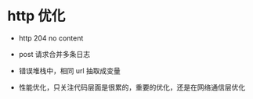 # http 优化

* http 204 no content
* post 请求合并多条日志
* 错误堆栈中，相同 url 抽取成变量

* 性能优化，只关注代码层面是很累的，重要的优化，还是在网络通信层优化
